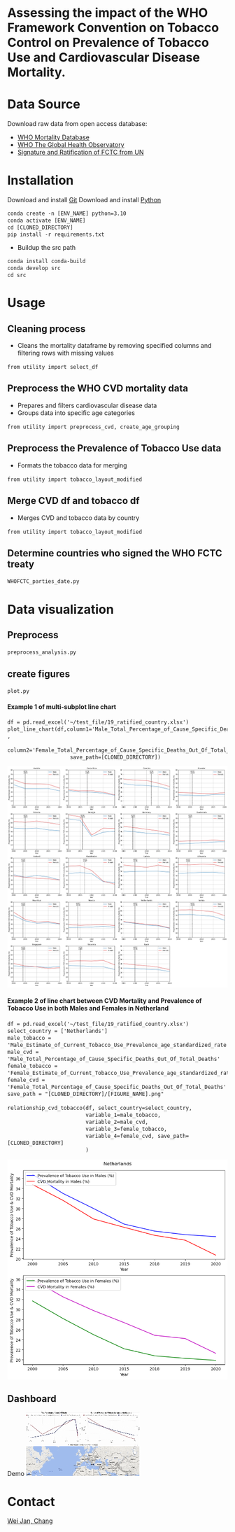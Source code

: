 Assessing the impact of the WHO Framework Convention on Tobacco Control on Prevalence of Tobacco Use and Cardiovascular Disease Mortality.
===

# Data Source

Download raw data from open access database:

* [WHO Mortality Database](https://platform.who.int/mortality/themes/theme-details/topics/topic-details/MDB/cardiovascular-diseases)
* [WHO The Global Health Observatory](https://www.who.int/data/gho/data/themes/topics/sdg-target-3_a-tobacco-control)
* [Signature and Ratification of FCTC from UN](https://treaties.un.org/pages/ViewDetails.aspx?src=TREATY&mtdsg_no=IX-4&chapter=9&clang=_en)

# Installation

Download and install [Git](https://git-scm.com/downloads)
Download and install [Python](https://www.python.org/downloads/)

```
conda create -n [ENV_NAME] python=3.10 
conda activate [ENV_NAME]  
cd [CLONED_DIRECTORY]
pip install -r requirements.txt
```

- Buildup the src path

```
conda install conda-build
conda develop src
cd src
```

# Usage

## Cleaning process

- Cleans the mortality dataframe by removing specified columns and filtering rows with missing values

`from utility import select_df`

## Preprocess the WHO CVD mortality data

- Prepares and filters cardiovascular disease data
- Groups data into specific age categories

`from utility import preprocess_cvd, create_age_grouping`

## Preprocess the Prevalence of Tobacco Use data

- Formats the tobacco data for merging

`from utility import tobacco_layout_modified`

## Merge CVD df and tobacco df

- Merges CVD and tobacco data by country

`from utility import tobacco_layout_modified`

## Determine countries who signed the WHO FCTC treaty

`WHOFCTC_parties_date.py`

# Data visualization

## Preprocess

`preprocess_analysis.py`

## create figures

`plot.py`

#### Example 1 of multi-subplot line chart

```
df = pd.read_excel('~/test_file/19_ratified_country.xlsx')
plot_line_chart(df,column1='Male_Total_Percentage_of_Cause_Specific_Deaths_Out_Of_Total_Deaths' ,
                    column2='Female_Total_Percentage_of_Cause_Specific_Deaths_Out_Of_Total_Deaths',
                    save_path=[CLONED_DIRECTORY])
```

![Example of multi-subplot line chart](test_file/multi_subplot_line_chart.png)

#### Example 2 of line chart between CVD Mortality and Prevalence of Tobacco Use in both Males and Females in Netherland

```
df = pd.read_excel('~/test_file/19_ratified_country.xlsx')
select_country = ['Netherlands']
male_tobacco = 'Male_Estimate_of_Current_Tobacco_Use_Prevalence_age_standardized_rate'
male_cvd = 'Male_Total_Percentage_of_Cause_Specific_Deaths_Out_Of_Total_Deaths'
female_tobacco = 'Female_Estimate_of_Current_Tobacco_Use_Prevalence_age_standardized_rate'
female_cvd = 'Female_Total_Percentage_of_Cause_Specific_Deaths_Out_Of_Total_Deaths'
save_path = "[CLONED_DIRECTORY]/[FIGURE_NAME].png"

relationship_cvd_tobacco(df, select_country=select_country,
                         variable_1=male_tobacco,
                         variable_2=male_cvd,
                         variable_3=female_tobacco,
                         variable_4=female_cvd, save_path=[CLONED_DIRECTORY]
                         )

```

![Example 2](test_file/Comparison_in_M_F.png)

## Dashboard
Demo 
![Demo](dashboard/usage.gif)

# Contact

[Wei Jan, Chang](mailto:weijan.chang@gmail.com)
